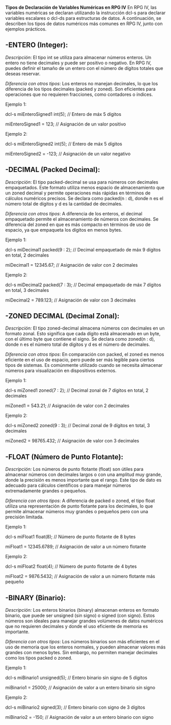 **Tipos de Declaración de Variables Numéricas en RPG IV**
En RPG IV, las variables numéricas se declaran utilizando la instrucción dcl-s para declarar variables escalares o dcl-ds para estructuras de datos. A continuación, se describen los tipos de datos numéricos más comunes en RPG IV, junto con ejemplos prácticos.

## -ENTERO (Integer):

 *Descripción*: El tipo int se utiliza para almacenar números enteros. Un entero no tiene decimales y puede ser positivo o negativo. En RPG IV, puedes definir el tamaño de un entero con el número de dígitos totales que deseas reservar.

 *Diferencia con otros tipos*: Los enteros no manejan decimales, lo que los diferencia de los tipos decimales (packed y zoned). Son eficientes para operaciones que no requieren fracciones, como contadores o índices.
 

 Ejemplo 1:

  dcl-s miEnteroSigned1 int(5); // Entero de máx 5 dígitos

  miEnteroSigned1 = 123;  // Asignación de un valor positivo


 Ejemplo 2:

  dcl-s miEnteroSigned2 int(5); // Entero de máx 5 dígitos

  miEnteroSigned2 = -123;  // Asignación de un valor negativo



## -DECIMAL (Packed Decimal):

 *Descripción*: El tipo packed-decimal se usa para números con decimales empaquetados. Este formato utiliza menos espacio de almacenamiento que un zoned decimal y permite operaciones más rápidas en términos de cálculos numéricos precisos. Se declara como packed(n : d), donde n es el número total de dígitos y d es la cantidad de decimales.

 *Diferencia con otros tipos*: A diferencia de los enteros, el decimal empaquetado permite el almacenamiento de números con decimales. Se diferencia del zoned en que es más compacto en términos de uso de espacio, ya que empaqueta los dígitos en menos bytes.
 
 Ejemplo 1:

  dcl-s miDecimal1 packed(9 : 2); // Decimal empaquetado de máx 9 dígitos en total, 2 decimales

  miDecimal1 = 12345.67;  // Asignación de valor con 2 decimales


 Ejemplo 2:

  dcl-s miDecimal2 packed(7 : 3); // Decimal empaquetado de máx 7 dígitos en total, 3 decimales

  miDecimal2 = 789.123;   // Asignación de valor con 3 decimales


## -ZONED DECIMAL (Decimal Zonal):

 *Descripción:* El tipo zoned-decimal almacena números con decimales en un formato zonal. Esto significa que cada dígito está almacenado en un byte, con el último byte que contiene el signo. Se declara como zoned(n : d), donde n es el número total de dígitos y d es el número de decimales.

 *Diferencia con otros tipos*: En comparación con packed, el zoned es menos eficiente en el uso de espacio, pero puede ser más legible para ciertos tipos de sistemas. Es comúnmente utilizado cuando se necesita almacenar números para visualización en dispositivos externos.
 
 Ejemplo 1:

  dcl-s miZoned1 zoned(7 : 2); // Decimal zonal de 7 dígitos en total, 2 decimales

  miZoned1 = 543.21;  // Asignación de valor con 2 decimales


 Ejemplo 2:

  dcl-s miZoned2 zoned(9 : 3); // Decimal zonal de 9 dígitos en total, 3 decimales

  miZoned2 = 98765.432;  // Asignación de valor con 3 decimales


## -FLOAT (Número de Punto Flotante):

 *Descripción:* Los números de punto flotante (float) son útiles para almacenar números con decimales largos o con una amplitud muy grande, donde la precisión es menos importante que el rango. Este tipo de dato es adecuado para cálculos científicos o para manejar números extremadamente grandes o pequeños.

 *Diferencia con otros tipos*: A diferencia de packed o zoned, el tipo float utiliza una representación de punto flotante para los decimales, lo que permite almacenar números muy grandes o pequeños pero con una precisión limitada.
 
 Ejemplo 1:

  dcl-s miFloat1 float(8); // Número de punto flotante de 8 bytes

  miFloat1 = 12345.6789;  // Asignación de valor a un número flotante


 Ejemplo 2:

  dcl-s miFloat2 float(4); // Número de punto flotante de 4 bytes

  miFloat2 = 9876.5432;  // Asignación de valor a un número flotante más pequeño


## -BINARY (Binario):

 *Descripción:* Los enteros binarios (binary) almacenan enteros en formato binario, que puede ser unsigned (sin signo) o signed (con signo). Estos números son ideales para manejar grandes volúmenes de datos numéricos que no requieren decimales y donde el uso eficiente de memoria es importante.

 *Diferencia con otros tipos*: Los números binarios son más eficientes en el uso de memoria que los enteros normales, y pueden almacenar valores más grandes con menos bytes. Sin embargo, no permiten manejar decimales como los tipos packed o zoned.
 
 Ejemplo 1:

  dcl-s miBinario1 unsigned(5); // Entero binario sin signo de 5 dígitos

  miBinario1 = 25000;  // Asignación de valor a un entero binario sin signo

 Ejemplo 2:

  dcl-s miBinario2 signed(3); // Entero binario con signo de 3 dígitos

  miBinario2 = -150;  // Asignación de valor a un entero binario con signo
